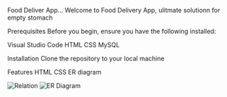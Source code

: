 Food Deliver App...
Welcome to Food Delivery App, ulitmate solutionn for empty stomach

Prerequisites
Before you begin, ensure you have the following installed:

Visual Studio Code
HTML
CSS
MySQL

Installation
Clone the repository to your local machine

Features
HTML
CSS
ER diagram

![Relation](https://github.com/siddesh450/Food-Delivery/assets/86416013/a91964e1-b92e-413c-955b-afc13dba23ef)
![ER Diagram](https://github.com/siddesh450/Food-Delivery/assets/86416013/35538121-712d-470a-a12f-a5fa95f81103)
